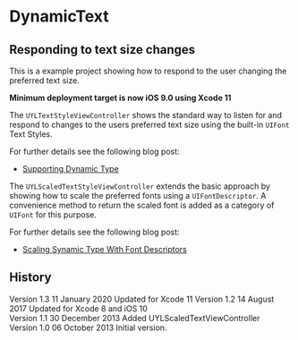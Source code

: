 # DynamicText

## Responding to text size changes

This is a example project showing how to respond to the user changing
the preferred text size.

**Minimum deployment target is now iOS 9.0 using Xcode 11**

The `UYLTextStyleViewController` shows the standard way to listen for
and respond to changes to the users preferred text size using the
built-in `UIFont` Text Styles.

For further details see the following blog post:

+ [Supporting Dynamic Type](https://useyourloaf.com/blog/supporting-dynamic-type/)

The `UYLScaledTextStyleViewController` extends the basic approach by
showing how to scale the preferred fonts using a `UIFontDescriptor`.
A convenience method to return the scaled font is added as a
category of `UIFont` for this purpose.

For further details see the following blog post:

+ [Scaling Synamic Type With Font Descriptors](https://useyourloaf.com/blog/scaling-dynamic-type-with-font-descriptors/)

## History

Version 1.3   11 January 2020 Updated for Xcode 11
Version 1.2   14 August 2017    Updated for Xcode 8 and iOS 10  
Version 1.1   30 December 2013  Added UYLScaledTextViewController  
Version 1.0   06 October 2013   Initial version.  
